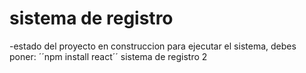 <h1> sistema de registro</h1>
-estado del proyecto en construccion
para ejecutar el sistema, debes poner:
´´npm install react´´
sistema de registro 2
